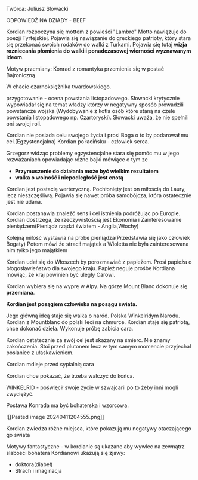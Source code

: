 Twórca: Juliusz Słowacki

ODPOWIEDŹ NA DZIADY - BEEF 

Kordian rozpoczyna się mottem z powieści "Lambro" Motto nawiązuje do poezji Tyrtejskiej.
Pojawia się nawiązanie do greckiego patrioty, który stara się przekonać swoich rodaków do walki z Turkami. Pojawia się tutaj **wizja rozniecania płomienia do walki i ponadczasowej wierności wyznawanym ideom**.  

Motyw przemiany: Konrad z romantyka przemienia się w postać Bajroniczną

W chacie czarnoksiężnika twardowskiego.

przygotowanie - ocena powstania listopadowego. Słowacki krytycznie wypowiadał się na temat władzy którzy w negatywny sposób prowadzili powstańcze wojska
(Wydobywanie z kotła osób które staną na czele powstania listopadowego np. Czartoryski). Słowacki uważa, że nie spełnili oni swojej roli.


Kordian nie posiada celu swojego życia i prosi Boga o to by podarował mu cel.(Egzystencjalna)
Kordian po łacińsku - człowiek serca. 

Grzegorz widząc problemy egzystencjalne stara się pomóc mu  w jego rozważaniach opowiadając różne bajki mówiące o  tym ze
- **Przymuszenie do działania może być wielkim rezultatem**
- **walka o wolność i niepodległość jest cnotą**

Kordian jest postacią werteryczną. Pochłonięty jest on miłością do Laury, lecz nieszczęśliwą. Pojawia się nawet próba samobójcza, która ostatecznie jest nie udana.

Kordian postanawia znaleźć sens i cel istnienia podróżując po Europie. Kordian dostrzega, że rzeczywistością jest Ekonomia i Zainteresowanie pieniądzem(Pieniądz rządzi światem - Anglia,Włochy) 

Kolejną miłość wystawia na próbe pieniądza(Przedstawia się jako człowiek Bogaty) Potem mówi że stracił majątek a Wioletta nie była zainteresowana nim tylko jego majątkiem

Kordian udał się do Włoszech by porozmawiać z papieżem. Prosi papieża o błogosławieństwo dla swojego kraju. Papież neguje prośbe Kordiana mówiąc, że kraj powinien być uległy Carowi.

Kordian wybiera się na wyprę w Alpy. Na górze Mount Blanc dokonuje się **przemiana**.

**Kordian jest posągiem człowieka na posągu świata.** 

Jego główną ideą staje się walka o naród. 
Polska Winkelridym Narodu.
Kordian z Mountblanc do polski leci na chmurce.
Kordian staje się patriotą, chce dokonać dzieła. 
Wykonuje próbę zabicia cara. 

Kordian ostatecznie za swój cel  jest skazany na śmierć. Nie znamy zakończenia. Stoi przed plutonem lecz w tym samym momencie przyjechał poslaniec z ułaskawieniem.

Kordian mdleje przed sypialnią cara

Kordian chce pokazać, że trzeba walczyć do końca.

WINKELRID - poświęcił swoje życie w szwajcarii po to żeby inni mogli zwyciężyć.

Postawa Konrada ma być bohaterska i wzorcowa. 

![[Pasted image 20240411204555.png]]



Kordian zwiedza różne miejsca, które pokazują mu negatywy otaczającego go świata

Motywy fantastyczne - w kordianie są ukazane aby wywlec na zewnątrz slabości bohatera
Kordianowi ukazują się zjawy:
- doktora(diabeł)
- Strach i imaginacja
